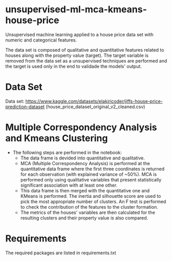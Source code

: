 # unsupervised-ml-mca-kmeans-house-price
Unsupervised machine learning applied to a house price data set with numeric and categorical features.

The data set is composed of qualitative and quantitative features related to houses along with the property value (target). The target variable is removed from the data set as a unsupervised techniques are performed and the target is used only in the end to validade the models' output.

# Data Set
Data set: https://www.kaggle.com/datasets/elakiricoder/jiffs-house-price-prediction-dataset (house_price_dataset_original_v2_cleaned.csv)

# Multiple Correspondency Analysis and Kmeans Clustering
* The following steps are performed in the notebook:
    * The data frame is devided into quantitative and qualitative.
    * MCA (Multiple Correspondency Analysis) is performed at the quantitative data frame where the first three coordinates is returned for each observation (with explained variance of ~50%). MCA is performed only using qualitative variables that present statistically significant association with at least one other.
    * This data frame is then merged with the quantitative one and KMeans is performed. The inertia and silhouette score are used to pick the most appropriate number of clusters. An F test is performed to check the contribution of the features to the cluster formation.
    * The metrics of the houses' variables are then calculated for the resulting clusters and their property value is also compared.

# Requirements
The required packages are listed in  requirements.txt
